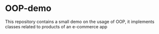 # OOP-demo
This repository contains a small demo on the usage of OOP, it implements classes related to products of an e-commerce app
